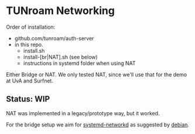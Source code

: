# TUNroam Networking

Order of installation:

- github.com/tunroam/auth-server
- in this repo.
  - install.sh
  - install-[br|NAT].sh (see below)
  - instructions in systemd folder when using NAT


Either Bridge or NAT.
We only tested NAT, since we'll use that for the demo at UvA and Surfnet.

## Status: WIP

NAT was implemented in a legacy/prototype way,
but it worked.

For the bridge setup we aim for
[systemd-networkd](https://wiki.archlinux.org/index.php/Systemd-networkd)
as suggested by
[debian](https://www.debian.org/doc/manuals/debian-reference/ch05.en.html#_the_modern_network_configuration_without_gui).


